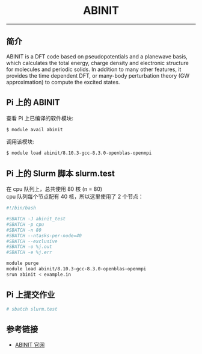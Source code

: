 # <center>ABINIT</center> 

-----

## 简介

ABINIT is a DFT code based on pseudopotentials and a planewave basis, which calculates the total energy, charge density and electronic structure for molecules and periodic solids. In addition to many other features, it provides the time dependent DFT, or many-body perturbation theory (GW approximation) to compute the excited states.

## Pi 上的 ABINIT
查看 Pi 上已编译的软件模块:
```bash
$ module avail abinit
```

调用该模块:
```bash
$ module load abinit/8.10.3-gcc-8.3.0-openblas-openmpi
```

## Pi 上的 Slurm 脚本 slurm.test
在 cpu 队列上，总共使用 80 核 (n = 80)<br>
cpu 队列每个节点配有 40 核，所以这里使用了 2 个节点：
```bash
#!/bin/bash

#SBATCH -J abinit_test
#SBATCH -p cpu
#SBATCH -n 80
#SBATCH --ntasks-per-node=40
#SBATCH --exclusive
#SBATCH -o %j.out
#SBATCH -e %j.err

module purge
module load abinit/8.10.3-gcc-8.3.0-openblas-openmpi
srun abinit < example.in
```

## Pi 上提交作业
```bash
# sbatch slurm.test
```

## 参考链接
- [ABINIT 官网](http://www.abinit.org)

